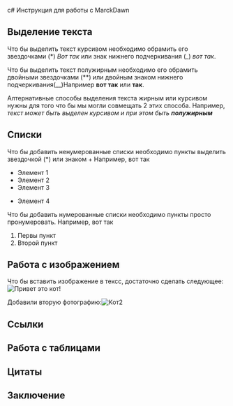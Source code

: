c# Инструкция для работы с MarckDawn 

## Выделение текста

Что бы выделить текст курсивом необходимо обрамить его звездочками (*) *Вот так* или знак нижнего подчеркивания (_) _вот так_.

Что бы выделить текст полужирным необходимо его обрамить двойными звездочками (**) или двойным знаком нижнего подчеркивания(__)Например **вот так** или  __так__.

Алтернативные способы выделения текста жирным или курсивом нужны для того что бы мы могли совмещать 2 этих способа. Например, _текст может быть выделен курсивом и при этом быть **полужирным**_

## Списки

Что бы добавить ненумерованные списки необходимо пункты выделить звездочкой (*) или знаком + Например, вот так
 * Элемент 1
 * Элемент 2
 * Элемент 3
 + Элемент 4

 Что бы добавить нумерованные списки необходимо пункты просто пронумеровать. Например, вот так
 1. Первы пункт
 2. Второй пункт

## Работа с изображением

Что бы вставить изображение в тексс, достаточно сделать следующее:![Привет это кот!](cat.jpeg)

Добавили вторую фотографию:![Кот2](cat2.jpeg)

## Ссылки

## Работа с таблицами

## Цитаты

## Заключение